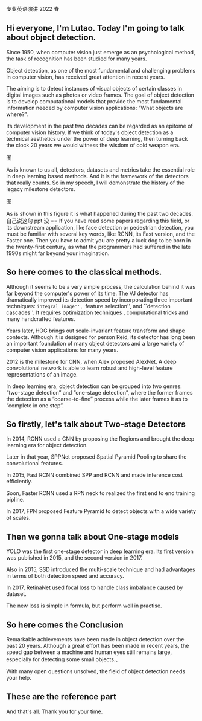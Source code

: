 专业英语演讲 2022 春

## Hi everyone, I'm Lutao. Today I'm going to talk about object detection.

Since 1950, when computer vision just emerge as an psychological method, the task of recognition has been studied for many years.  

Object detection, as one of the most fundamental and challenging problems in computer vision, has received great attention in recent years. 

The aiming is to detect instances of visual objects of certain classes in digital images such as photos or video frames. The goal of object detection is to develop computational models that provide the most fundamental information needed by computer vision applications: “What objects are where?”.

Its development in the past two decades can be regarded as an epitome of computer vision history. If we think of today's object detection as a technical aesthetics under the power of deep learning, then turning back the clock 20 years we would witness the wisdom of cold weapon era. 

图

As is known to us all, detectors, datasets and metrics take the essential role in deep learning based methods. And it is the framework of the detectors that really counts. So in my speech, I will demonstrate the history of the legacy milestone detectors. 

图

As is shown in this figure it is what happened during the past two decades. 
自己说这句 ppt 没
== If you have read some papers regarding this field, or its downstream application, like face detection or pedestrian detection, you must be familiar with several key words, like RCNN, its Fast version, and the Faster one. 
Then you have to admit you are pretty a luck dog to be born in the twenty-first century, as what the programmers had suffered in the late 1990s might far beyond your imagination. 

## So here comes to the classical methods.

Although it seems to be a very simple process, the calculation behind it was far beyond the computer's power of its time. The VJ detector has dramatically improved its detection speed by incorporating three important techniques: ``integral image'', ``feature selection'', and ``detection cascades''. It requires optimization techniques , computational tricks and many handcrafted features.

Years later, HOG brings out scale-invariant   feature transform and shape contexts. Although it is designed for person Reid, its detector has long been an important foundation of many object detectors and a large variety of computer vision applications for many years.

2012 is the milestone for CNN, when Alex proposed AlexNet. A deep convolutional network is able to learn robust and high-level feature representations of an image. 

In deep learning era, object detection can be grouped into two genres: “two-stage detection” and “one-stage detection”, where the former frames the detection as a “coarse-to-fine” process while the later frames it as to “complete in one step”.
## So firstly, let's talk about Two-stage Detectors

In 2014, RCNN used a CNN by proposing the Regions and brought the deep learning era for object detection.

Later in that year, SPPNet proposed Spatial Pyramid Pooling to share the convolutional features.

In 2015,  Fast RCNN combined SPP and RCNN and made inference cost efficiently. 

Soon, Faster RCNN used a RPN neck to realized the first end to end training pipline. 

In 2017, FPN proposed Feature Pyramid to detect objects with a wide variety of scales. 

## Then we gonna talk about One-stage models

YOLO was the first one-stage detector in deep learning era. Its first version was published in 2015, and the second version in 2017.

Also in 2015, SSD introduced the multi-scale technique and had advantages in terms of both detection speed and accuracy.

In 2017, RetinaNet used focal loss to handle class imbalance caused by dataset. 

The new loss is simple in formula, but perform well in practise. 



## So here comes the Conclusion

Remarkable achievements have been made in object detection over the past 20 years. Although a great effort has been made in recent years, the speed gap between a machine and human eyes still remains large, especially for detecting some small objects.、

With many open questions unsolved, the field of object detection needs your help.

## These are the reference part

And that's all. Thank you for your time.